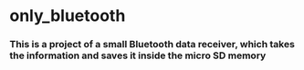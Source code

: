 # only_bluetooth

### This is a project of a small Bluetooth data receiver, which takes the information and saves it inside the micro SD memory
